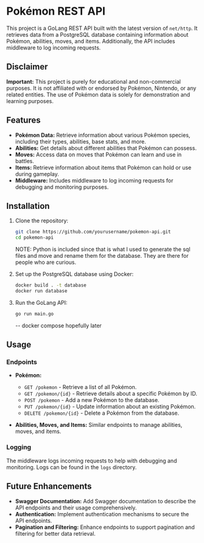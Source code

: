 # Pokémon REST API

This project is a GoLang REST API built with the latest version of `net/http`. It retrieves data from a PostgreSQL database containing information about Pokémon, abilities, moves, and items. Additionally, the API includes middleware to log incoming requests. 

## Disclaimer

**Important:** This project is purely for educational and non-commercial purposes. It is not affiliated with or endorsed by Pokémon, Nintendo, or any related entities. The use of Pokémon data is solely for demonstration and learning purposes.

## Features

- **Pokémon Data:** Retrieve information about various Pokémon species, including their types, abilities, base stats, and more.
- **Abilities:** Get details about different abilities that Pokémon can possess.
- **Moves:** Access data on moves that Pokémon can learn and use in battles.
- **Items:** Retrieve information about items that Pokémon can hold or use during gameplay.
- **Middleware:** Includes middleware to log incoming requests for debugging and monitoring purposes.

## Installation

1. Clone the repository:

    ```bash
    git clone https://github.com/yourusername/pokemon-api.git
    cd pokemon-api
    ```
    NOTE: Python is included since that is what I used to generate the sql files and move and rename them for the database. They are there for people who are curious.

2. Set up the PostgreSQL database using Docker:

    ```bash
    docker build . -t database
    docker run database
    ```

3. Run the GoLang API:

    ```bash
    go run main.go
    ```
    -- docker compose hopefully later

## Usage

### Endpoints

- **Pokémon:**
    - `GET /pokemon` - Retrieve a list of all Pokémon.
    - `GET /pokemon/{id}` - Retrieve details about a specific Pokémon by ID.
    - `POST /pokemon` - Add a new Pokémon to the database.
    - `PUT /pokemon/{id}` - Update information about an existing Pokémon.
    - `DELETE /pokemon/{id}` - Delete a Pokémon from the database.

- **Abilities, Moves, and Items:** Similar endpoints to manage abilities, moves, and items.

### Logging

The middleware logs incoming requests to help with debugging and monitoring. Logs can be found in the `logs` directory.

## Future Enhancements

- **Swagger Documentation:** Add Swagger documentation to describe the API endpoints and their usage comprehensively.
- **Authentication:** Implement authentication mechanisms to secure the API endpoints.
- **Pagination and Filtering:** Enhance endpoints to support pagination and filtering for better data retrieval.

